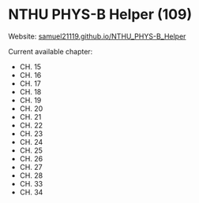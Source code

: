 # NTHU PHYS-B Helper (109)
Website: [samuel21119.github.io/NTHU_PHYS-B_Helper](https://samuel21119.github.io/NTHU_PHYS-B_Helper/)  

Current available chapter:

- CH. 15
- CH. 16
- CH. 17
- CH. 18
- CH. 19
- CH. 20
- CH. 21
- CH. 22
- CH. 23
- CH. 24
- CH. 25
- CH. 26
- CH. 27
- CH. 28
- CH. 33
- CH. 34